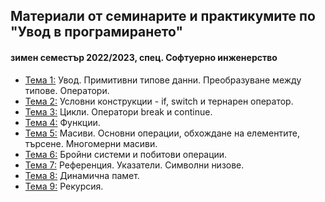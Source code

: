 ## Материали от семинарите и практикумите по "Увод в програмирането"
#### зимен семестър 2022/2023, спец. Софтуерно инженерство

- [Тема 1:](https://github.com/Justsvetoslavov/Introduction_to_programming/tree/master/SI/Sem.01) Увод. Примитивни типове данни. Преобразуване между типове. Оператори.
- [Тема 2:](https://github.com/Justsvetoslavov/Introduction_to_programming/tree/master/SI/Sem.02) Условни конструкции - if, switch и тернарен оператор.
- [Тема 3:](https://github.com/Justsvetoslavov/Introduction_to_programming/tree/master/SI/Sem.03) Цикли. Оператори break и continue.
- [Тема 4:](https://github.com/Justsvetoslavov/Introduction_to_programming/tree/master/SI/Sem.04) Функции.
- [Тема 5:](https://github.com/Justsvetoslavov/Introduction_to_programming/tree/master/SI/Sem.05) Масиви. Основни операции, обхождане на елементите, търсене. Многомерни масиви.
- [Тема 6:](https://github.com/Justsvetoslavov/Introduction_to_programming/tree/master/SI/Sem.06) Бройни системи и побитови операции.
- [Тема 7:](https://github.com/Justsvetoslavov/Introduction_to_programming/tree/master/SI/Sem.07) Референция. Указатели. Символни низове.
- [Тема 8:](https://github.com/Justsvetoslavov/Introduction_to_programming/tree/master/SI/Sem.08) Динамична памет.
- [Тема 9:](https://github.com/Justsvetoslavov/Introduction_to_programming/tree/master/SI/Sem.09) Рекурсия.
